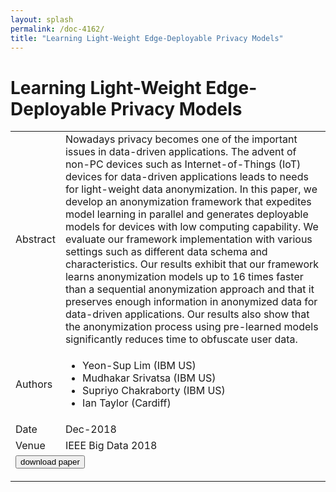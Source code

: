 ```yaml
---
layout: splash
permalink: /doc-4162/
title: "Learning Light-Weight Edge-Deployable Privacy Models"
---
```


# Learning Light-Weight Edge-Deployable Privacy Models

<table>
    <tbody>
    <tr>
        <td>Abstract</td>
        <td>Nowadays privacy becomes one of the important issues in data-driven applications. The advent of non-PC devices such as Internet-of-Things (IoT) devices for data-driven applications leads to needs for light-weight data anonymization. In this paper, we develop an anonymization framework that expedites model learning in parallel and generates deployable models for devices with low computing capability. We evaluate our framework implementation with various settings such as different data schema and characteristics. Our results exhibit that our framework learns anonymization models up to 16 times faster than a sequential anonymization approach and that it preserves enough information in anonymized data for data-driven applications. Our results also show that the anonymization process using pre-learned models significantly reduces time to obfuscate user data.</td>
    </tr>
    <tr>
        <td>Authors</td>
        <td>
            <ul>
                <li>Yeon-Sup Lim (IBM US)</li>
                <li>Mudhakar Srivatsa (IBM US)</li>
                <li>Supriyo Chakraborty (IBM US)</li>
                <li>Ian Taylor (Cardiff)</li>
            </ul>
        </td>
    </tr>
    <tr>
        <td>Date</td>
        <td>Dec-2018</td>
    </tr>
    <tr>
        <td>Venue</td>
        <td>IEEE Big Data 2018</td>
    </tr>
        <tr>
            <td colspan="2">
                <form method="get" action="https://ibm.box.com/v/doc-4162-paper">
                    <button type="submit">download paper</button>
                </form>
            </td>
        </tr>
    </tbody>
</table>
